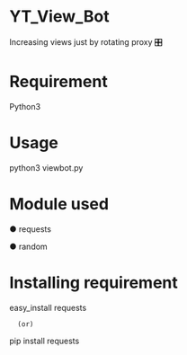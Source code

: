 # YT_View_Bot
Increasing views just by rotating proxy 🎛

# Requirement
Python3

# Usage
python3 viewbot.py

# Module used
● requests

● random

# Installing requirement

 easy_install requests
 
      (or)
      
 pip install requests
